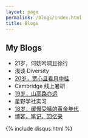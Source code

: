```yaml
---
layout: page
permalink: /blogs/index.html
title: Blogs
---
```


## My Blogs

- 21岁，何妨吟啸且徐行
- 浅谈 Diversity
- [20岁，宽心且看月中桂](https://caihanlin.com/blogs/20yrs)
- Cambridge 线上暑研
- [19岁，山高路亦远](https://caihanlin.com/blogs/19yrs)
- 星野学社实习
- [18岁，缓慢受锤的黄金年代](https://caihanlin.com/blogs/18yrs)
- [博客，笔记，回忆录](https://mieclance.club/)



{% include disqus.html %} 
